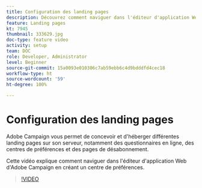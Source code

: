 ```yaml
---
title: Configuration des landing pages
description: Découvrez comment naviguer dans l'éditeur d'application Web en créant un centre de préférences.
feature: Landing pages
kt: 7945
thumbnail: 333629.jpg
doc-type: feature video
activity: setup
team: DOC
role: Developer, Administrator
level: Beginner
source-git-commit: 15a0093e010306c7ab59ebb6c4d9bdddfd4cec18
workflow-type: ht
source-wordcount: '59'
ht-degree: 100%

---
```



# Configuration des landing pages

Adobe Campaign vous permet de concevoir et d&#39;héberger différentes landing pages sur son serveur, notamment des questionnaires en ligne, des centres de préférences et des pages de désabonnement.

Cette vidéo explique comment naviguer dans l&#39;éditeur d&#39;application Web d&#39;Adobe Campaign en créant un centre de préférences.

>[!VIDEO](https://video.tv.adobe.com/v/333629?quality=12)
